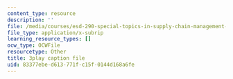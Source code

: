 ```yaml
---
content_type: resource
description: ''
file: /media/courses/esd-290-special-topics-in-supply-chain-management-spring-2005/83377ebed613771fc15f0144d168a6fe_lgq6S9ARuZI.srt
file_type: application/x-subrip
learning_resource_types: []
ocw_type: OCWFile
resourcetype: Other
title: 3play caption file
uid: 83377ebe-d613-771f-c15f-0144d168a6fe
---
```

